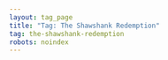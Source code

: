```yaml
---
layout: tag_page
title: "Tag: The Shawshank Redemption"
tag: the-shawshank-redemption
robots: noindex
---
```


